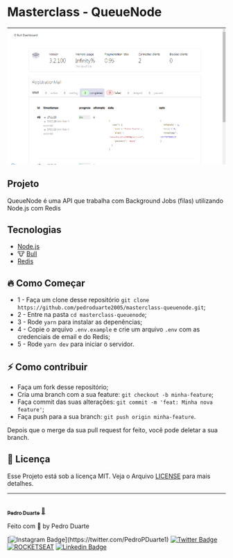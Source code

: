 # Masterclass - QueueNode

<img src=".github/screenshot.png" alt="Screenshot">

## Projeto
QueueNode é uma API que trabalha com Background Jobs (filas) utilizando Node.js com Redis

## Tecnologias

- [Node.js](https://nodejs.org/en)
- 🐮 [Bull](https://github.com/OptimalBits/bull)
- [Redis](https://redis.io)

## 🔥 Como Começar

- 1 - Faça um clone desse repositório `git clone https://github.com/pedroduarte2005/masterclass-queuenode.git`;
- 2 - Entre na pasta `cd masterclass-queuenode`;
- 3 - Rode `yarn` para instalar as depenências;
- 4 - Copie o arquivo `.env.example` e crie um arquivo `.env` com as credenciais de email e do Redis; 
- 5 - Rode `yarn dev` para iniciar o servidor.

## ⚡️ Como contribuir

- Faça um fork desse repositório;
- Cria uma branch com a sua feature: `git checkout -b minha-feature`;
- Faça commit das suas alterações: `git commit -m 'feat: Minha nova feature'`;
- Faça push para a sua branch: `git push origin minha-feature`.

Depois que o merge da sua pull request for feito, você pode deletar a sua branch.

## 📝 Licença

Esse Projeto está sob a licença MIT. Veja o Arquivo [LICENSE](.github/LICENSE.md) para mais detalhes.

---

<a href="https://app.rocketseat.com.br/me/pedropduarte2005">
 <img style="border-radius: 50%;" src="https://avatars.githubusercontent.com/u/59842901?v=4" width="100px;" alt=""/>
 <br />
 <sub><b>Pedro Duarte</b></sub></a> <a href="https://app.rocketseat.com.br/me/pedropduarte2005" title="Rocketseat">🚀</a>

Feito com 💖 by Pedro Duarte

[![Instagram Badge](https://img.shields.io/badge/@pduartesilva2005%20-%23E4405F.svg?&style=flat-square&logo=Instagram&logoColor=white")](https://twitter.com/PedroPDuarte1) 
[![Twitter Badge](https://img.shields.io/badge/-@PedroPDuarte1-1ca0f1?style=for-the-bafge&labelColor=1ca0f1&logo=twitter&logoColor=white&link=https://twitter.com/PedroPDuarte1)](https://twitter.com/PedroPDuarte1) 
[![ROCKETSEAT](https://img.shields.io/badge/%20Rocketseat-black?style=for-the-bafge&)](https://app.rocketseat.com.br/me/pedropduarte2005)
[![Linkedin Badge](https://img.shields.io/badge/-Pedro%20Duarte-blue?style=for-the-bafge&logo=Linkedin&logoColor=white&link=https://www.linkedin.com/in/pedropduarte2005/)](https://www.linkedin.com/in/pedropduarte2005/) 